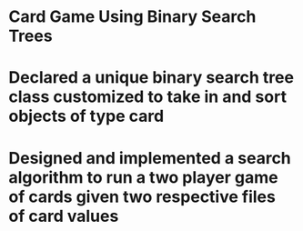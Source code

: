 # Card Game Using Binary Search Trees
# Declared a unique binary search tree class customized to take in and sort objects of type card
# Designed and implemented a search algorithm to run a two player game of cards given two respective files of card values
